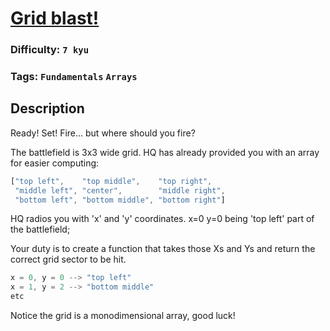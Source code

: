 # [Grid blast!](https://www.codewars.com/kata/54fdfe14762e2edf4a000a33)

### Difficulty: `7 kyu`

### Tags: `Fundamentals` `Arrays`

## Description

Ready! Set! Fire... but where should you fire?

The battlefield is 3x3 wide grid. HQ has already provided you with an array for easier computing:

```js
["top left",    "top middle",    "top right",
 "middle left", "center",        "middle right",
 "bottom left", "bottom middle", "bottom right"]
```

HQ radios you with 'x' and 'y' coordinates. x=0 y=0 being 'top left' part of the battlefield;

Your duty is to create a function that takes those Xs and Ys and return the correct grid sector to be hit.

```js
x = 0, y = 0 --> "top left"
x = 1, y = 2 --> "bottom middle"
etc
```

Notice the grid is a monodimensional array, good luck!